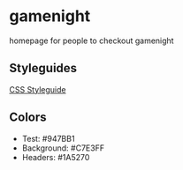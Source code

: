 # gamenight
homepage for people to checkout gamenight

## Styleguides

[CSS Styleguide](https://developer.mozilla.org/en-US/docs/MDN/Writing_guidelines/Code_style_guide/CSS)

## Colors

- Test: #947BB1
- Background: #C7E3FF
- Headers: #1A5270
